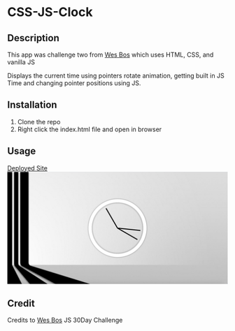 # CSS-JS-Clock

## Description

This app was challenge two from [Wes Bos](https://javascript30.com/) which uses HTML, CSS, and vanilla JS 

Displays the current time using pointers rotate animation, getting built in JS Time and changing pointer positions using JS. 
## Installation

1. Clone the repo
2. Right click the index.html file and open in browser

## Usage


[Deployed Site](https://sharonkim09.github.io/CSS-JS-Clock/)
![](./CSS+JS-Clock.png)


## Credit

Credits to [Wes Bos](https://github.com/wesbos) JS 30Day Challenge

